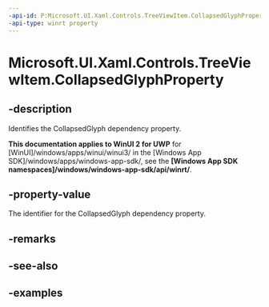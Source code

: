 ```yaml
---
-api-id: P:Microsoft.UI.Xaml.Controls.TreeViewItem.CollapsedGlyphProperty
-api-type: winrt property
---
```

<!-- Property syntax.
public DependencyProperty CollapsedGlyphProperty { get; }
-->

# Microsoft.UI.Xaml.Controls.TreeViewItem.CollapsedGlyphProperty


## -description

Identifies the CollapsedGlyph dependency property.


**This documentation applies to WinUI 2 for UWP** for [WinUI]/windows/apps/winui/winui3/ in the [Windows App SDK]/windows/apps/windows-app-sdk/, see the **[Windows App SDK namespaces]/windows/windows-app-sdk/api/winrt/**.

## -property-value

The identifier for the CollapsedGlyph dependency property.


## -remarks


## -see-also


## -examples


